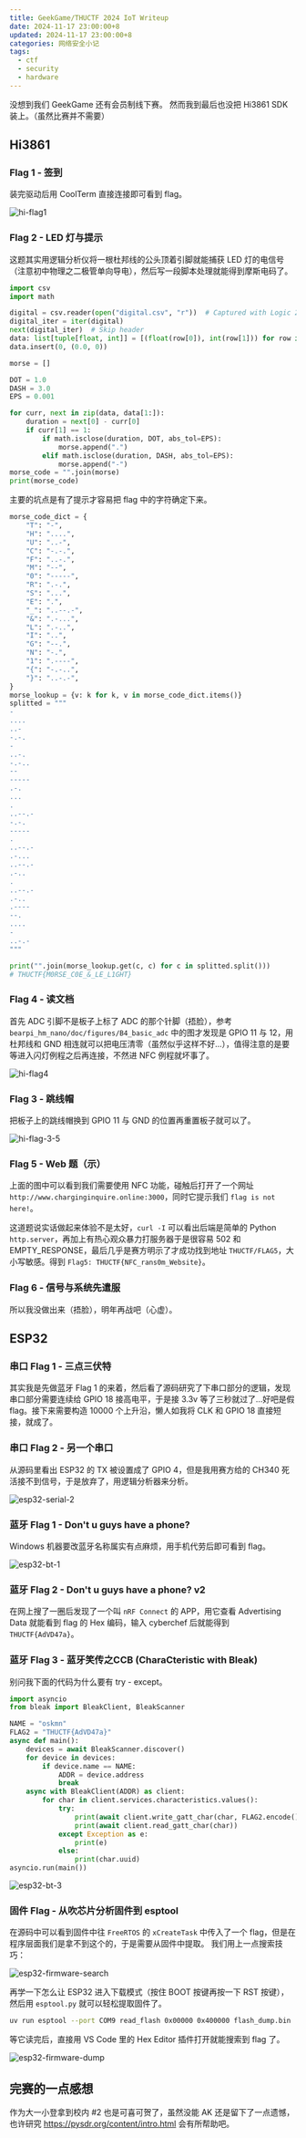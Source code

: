 ```yaml
---
title: GeekGame/THUCTF 2024 IoT Writeup
date: 2024-11-17 23:00:00+8
updated: 2024-11-17 23:00:00+8
categories: 网络安全小记
tags:
  - ctf
  - security
  - hardware
---
```


没想到我们 GeekGame 还有会员制线下赛。
然而我到最后也没把 Hi3861 SDK 装上。（虽然比赛并不需要）

<!-- more -->

## Hi3861

### Flag 1 - 签到

装完驱动后用 CoolTerm 直接连接即可看到 flag。

![hi-flag1](./$assets/hi-flag1.png)


### Flag 2 - LED 灯与提示

这题其实用逻辑分析仪将一根杜邦线的公头顶着引脚就能捕获 LED 灯的电信号（注意初中物理之二极管单向导电），然后写一段脚本处理就能得到摩斯电码了。

```python
import csv
import math

digital = csv.reader(open("digital.csv", "r"))  # Captured with Logic 2
digital_iter = iter(digital)
next(digital_iter)  # Skip header
data: list[tuple[float, int]] = [(float(row[0]), int(row[1])) for row in digital_iter]
data.insert(0, (0.0, 0))

morse = []

DOT = 1.0
DASH = 3.0
EPS = 0.001

for curr, next in zip(data, data[1:]):
    duration = next[0] - curr[0]
    if curr[1] == 1:
        if math.isclose(duration, DOT, abs_tol=EPS):
            morse.append(".")
        elif math.isclose(duration, DASH, abs_tol=EPS):
            morse.append("-")
morse_code = "".join(morse)
print(morse_code)
```

主要的坑点是有了提示才容易把 flag 中的字符确定下来。

```python
morse_code_dict = {
    "T": "-",
    "H": "....",
    "U": "..-",
    "C": "-.-.",
    "F": "..-.",
    "M": "--",
    "0": "-----",
    "R": ".-.",
    "S": "...",
    "E": ".",
    "_": "..--.-",
    "&": ".-...",
    "L": ".-..",
    "I": "..",
    "G": "--.",
    "N": "-.",
    "1": ".----",
    "{": "-.-..",
    "}": "..-.-",
}
morse_lookup = {v: k for k, v in morse_code_dict.items()}
splitted = """
-
....
..-
-.-.
-
..-.
-.-..
--
-----
.-.
...
.
..--.-
-.-.
-----
.
..--.-
.-...
..--.-
.-..
.
..--.-
.-..
.----
--.
....
-
..-.-
"""

print("".join(morse_lookup.get(c, c) for c in splitted.split()))
# THUCTF{M0RSE_C0E_&_LE_L1GHT}
```

### Flag 4 - 读文档

首先 ADC 引脚不是板子上标了 ADC 的那个针脚（捂脸），参考 `bearpi_hm_nano/doc/figures/B4_basic_adc` 中的图才发现是 GPIO 11 与 12，用杜邦线和 GND 相连就可以把电压清零（虽然似乎这样不好...），值得注意的是要等进入闪灯例程之后再连接，不然进 NFC 例程就坏事了。

![hi-flag4](./$assets/hi-flag4.png)

### Flag 3 - 跳线帽

把板子上的跳线帽换到 GPIO 11 与 GND 的位置再重置板子就可以了。

![hi-flag-3-5](./$assets/hi-flag-3-5.png)

### Flag 5 - Web 题（示）

上面的图中可以看到我们需要使用 NFC 功能，碰触后打开了一个网址 `http://www.charginginquire.online:3000`，同时它提示我们 `flag is not here!`。

这道题说实话做起来体验不是太好，`curl -I` 可以看出后端是简单的 Python `http.server`，再加上有热心观众暴力打服务器于是很容易 502 和 EMPTY_RESPONSE，最后几乎是赛方明示了才成功找到地址 `THUCTF/FLAG5`，大小写敏感。得到 `Flag5: THUCTF{NFC_rans0m_Website}`。

### Flag 6 - 信号与系统先遣服

所以我没做出来（捂脸），明年再战吧（心虚）。

## ESP32

### 串口 Flag 1 - 三点三伏特

其实我是先做蓝牙 Flag 1 的来着，然后看了源码研究了下串口部分的逻辑，发现串口部分需要连续给 GPIO 18 接高电平，于是接 3.3v 等了三秒就过了...好吧是假 flag。接下来需要构造 10000 个上升沿，懒人如我将 CLK 和 GPIO 18 直接短接，就成了。

### 串口 Flag 2 - 另一个串口

从源码里看出 ESP32 的 TX 被设置成了 GPIO 4，但是我用赛方给的 CH340 死活接不到信号，于是放弃了，用逻辑分析器来分析。

![esp32-serial-2](./$assets/esp32-serial-2.png)

### 蓝牙 Flag 1 - Don't u guys have a phone?

Windows 机器要改蓝牙名称属实有点麻烦，用手机代劳后即可看到 flag。

![esp32-bt-1](./$assets/esp32-bt-1.png)

### 蓝牙 Flag 2 - Don't u guys have a phone? v2

在网上搜了一圈后发现了一个叫 `nRF Connect` 的 APP，用它查看 Advertising Data 就能看到 flag 的 Hex 编码，输入 cyberchef 后就能得到 `THUCTF{AdVD47a}`。

### 蓝牙 Flag 3 - 蓝牙笑传之CCB (CharaCteristic with Bleak)

别问我下面的代码为什么要有 try - except。

```python
import asyncio
from bleak import BleakClient, BleakScanner

NAME = "oskmn"
FLAG2 = "THUCTF{AdVD47a}"
async def main():
    devices = await BleakScanner.discover()
    for device in devices:
        if device.name == NAME:
            ADDR = device.address
            break
    async with BleakClient(ADDR) as client:
        for char in client.services.characteristics.values():
            try:
                print(await client.write_gatt_char(char, FLAG2.encode(), response=True))
                print(await client.read_gatt_char(char))
            except Exception as e:
                print(e)
            else:
                print(char.uuid)
asyncio.run(main())
```

![esp32-bt-3](./$assets/esp32-bt-3.png)

### 固件 Flag - 从吹芯片分析固件到 esptool

在源码中可以看到固件中往 `FreeRTOS` 的 `xCreateTask` 中传入了一个 flag，但是在程序层面我们是拿不到这个的，于是需要从固件中提取。
我们用上一点搜索技巧：

![esp32-firmware-search](./$assets/esp32-firmware-search.png)

再学一下怎么让 ESP32 进入下载模式（按住 BOOT 按键再按一下 RST 按键），然后用 `esptool.py` 就可以轻松提取固件了。

```bash
uv run esptool --port COM9 read_flash 0x00000 0x400000 flash_dump.bin
```

等它读完后，直接用 VS Code 里的 Hex Editor 插件打开就能搜索到 flag 了。

![esp32-firmware-dump](./$assets/esp32-firmware-dump.png)

## 完赛的一点感想

作为大一小登拿到校内 #2 也是可喜可贺了，虽然没能 AK 还是留下了一点遗憾，也许研究 https://pysdr.org/content/intro.html 会有所帮助吧。
